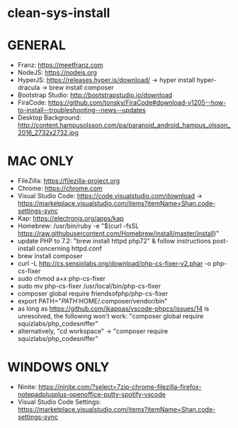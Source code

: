 # clean-sys-install

# GENERAL

- Franz: https://meetfranz.com
- NodeJS: https://nodejs.org
- HyperJS: https://releases.hyper.is/download/
     -> hyper install hyper-dracula
     -> brew install composer
- Bootstrap Studio: http://bootstrapstudio.io/download
- FiraCode: https://github.com/tonsky/FiraCode#download-v1205--how-to-install--troubleshooting--news--updates
- Desktop Background: http://content.hampusolsson.com/pa/paranoid_android_hampus_olsson_2016_2732x2732.jpg

# MAC ONLY

- FileZilla: https://filezilla-project.org
- Chrome: https://chrome.com
- Visual Studio Code: https://code.visualstudio.com/download
    -> https://marketplace.visualstudio.com/items?itemName=Shan.code-settings-sync
- Kap: https://electronjs.org/apps/kap
- Homebrew: /usr/bin/ruby -e "$(curl -fsSL https://raw.githubusercontent.com/Homebrew/install/master/install)"
- update PHP to 7.2: "brew install httpd php72" & follow instructions post-install concerning httpd.conf
- brew install composer
- curl -L http://cs.sensiolabs.org/download/php-cs-fixer-v2.phar -o php-cs-fixer
- sudo chmod a+x php-cs-fixer
- sudo mv php-cs-fixer /usr/local/bin/php-cs-fixer
- composer global require friendsofphp/php-cs-fixer
- export PATH="$PATH:$HOME/.composer/vendor/bin"
- as long as https://github.com/ikappas/vscode-phpcs/issues/14 is unresolved, the following won't work: "composer global require squizlabs/php_codesniffer"
- alternatively, "cd workspace" -> "composer require squizlabs/php_codesniffer"


# WINDOWS ONLY

- Ninite: https://ninite.com/?select=7zip-chrome-filezilla-firefox-notepadplusplus-openoffice-putty-spotify-vscode
- Visual Studio Code Settings: https://marketplace.visualstudio.com/items?itemName=Shan.code-settings-sync
